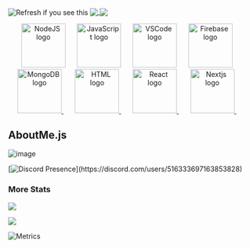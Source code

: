 <img align="center" src="https://k1rby.herokuapp.com/kirby" title="banner" alt="Refresh if you see this">
<a href="https://theiiiproject.firebaseapp.com">
    <img align="center" src="https://github-readme-stats.vercel.app/api?username=1rb&show_icons=true&include_all_commits=true&theme=github_dark&hide_border=true">
</a> 
<a href="https://theiiiproject.firebaseapp.com">
  <img align="center" src="https://github-readme-stats.vercel.app/api/top-langs/?username=1rb&theme=github_dark&hide_border=true&include_all_commits=true">
</a>

<p align="center">
    <a href="https://nodejs.org"><img src="https://cdn.worldvectorlogo.com/logos/nodejs-icon.svg" width="90" height="90" alt="NodeJS logo" /></a>&nbsp;&nbsp;&nbsp;&nbsp;&nbsp;
    <a href="https://www.javascript.com"><img src="https://upload.wikimedia.org/wikipedia/commons/9/99/Unofficial_JavaScript_logo_2.svg" width="90" height="90" alt="JavaScript logo" /></a>&nbsp;&nbsp;&nbsp;&nbsp;&nbsp;
    <a href="https://code.visualstudio.com"><img src="https://upload.wikimedia.org/wikipedia/commons/9/9a/Visual_Studio_Code_1.35_icon.svg" width="90" height="90" alt="VSCode logo" /></a>&nbsp;&nbsp;&nbsp;&nbsp;&nbsp;
    <a href="https://firebase.com"><img src="https://cdn.worldvectorlogo.com/logos/firebase-1.svg" width="90" height="90" alt="Firebase logo" /></a>&nbsp;&nbsp;&nbsp;&nbsp;&nbsp; 
    <a href="https://mongodb.com"><img src="https://cdn.worldvectorlogo.com/logos/mongodb-icon-1.svg" width="90" height="90" alt="MongoDB logo" /> </a>&nbsp;&nbsp;&nbsp;&nbsp;&nbsp;
    <a href="https://developer.mozilla.org/en-US/docs/Web/HTML"><img src="https://cdn.worldvectorlogo.com/logos/html-1.svg" width="90" height="90" alt="HTML logo" /> </a>&nbsp;&nbsp;&nbsp;&nbsp;&nbsp;
    <a href="https://reactjs.org"><img src="https://cdn.worldvectorlogo.com/logos/react-2.svg" width="90" height="90" alt="React logo" /> 
</a>&nbsp;&nbsp;&nbsp;&nbsp;&nbsp;
    <a href="https://nextjs.org"><img src="https://svgshare.com/i/o0t.svg" width="90" height="90" alt="Nextjs logo" /> 
</a>&nbsp;&nbsp;&nbsp;&nbsp;&nbsp;
</p>

    
## AboutMe.js
![image](https://user-images.githubusercontent.com/86501179/202479987-81cd9ea4-a35e-44b3-90f0-f50768668dab.png)

<p align="center">

[![Discord Presence](https://lanyard.cnrad.dev/api/516333697163853828?idleMessage=Probably%20at%20school...)](https://discord.com/users/516333697163853828)

</p>



### More Stats
![](https://komarev.com/ghpvc/?username=1rb)

<a href="https://github.com/1RB">
  <img align"center" src="https://streak-stats.demolab.com?user=1rb&theme=github-dark&hide_border=true&border_radius=16">
</a>

![Metrics](https://metrics.lecoq.io/1rb?template=classic&isocalendar=1&languages=1&introduction=1&habits=1&base=header%2C%20activity%2C%20community%2C%20repositories%2C%20metadata&base.indepth=false&base.hireable=false&base.skip=false&isocalendar=false&isocalendar.duration=full-year&languages=false&languages.limit=8&languages.threshold=0%25&languages.other=false&languages.colors=github&languages.sections=most-used&languages.indepth=false&languages.analysis.timeout=15&languages.categories=markup%2C%20programming&languages.recent.categories=markup%2C%20programming&languages.recent.load=300&languages.recent.days=14&habits=false&habits.from=200&habits.days=14&habits.facts=true&habits.charts=false&habits.charts.type=classic&habits.trim=false&habits.languages.limit=8&habits.languages.threshold=0%25&introduction=false&introduction.title=true&config.timezone=CEST)
